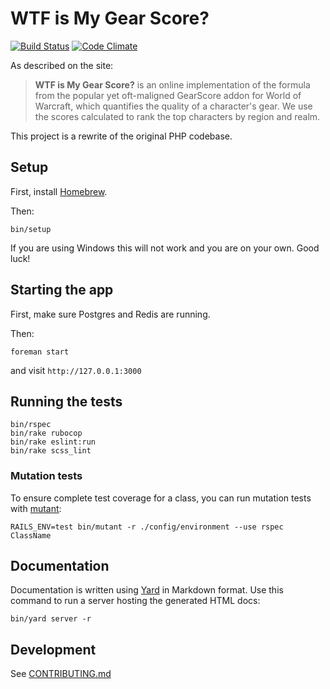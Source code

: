 # WTF is My Gear Score?

[![Build Status](https://drone.xtian.us/api/badges/xtian/wtfismygearscore.com/status.svg)](https://drone.xtian.us/xtian/wtfismygearscore.com) [![Code Climate](https://codeclimate.com/github/xtian/wtfismygearscore.com/badges/gpa.svg)](https://codeclimate.com/github/xtian/wtfismygearscore.com)

As described on the site:

> **WTF is My Gear Score?** is an online implementation of the formula from the popular yet oft-maligned GearScore addon for World of Warcraft, which quantifies the quality of a character's gear. We use the scores calculated to rank the top characters by region and realm.

This project is a rewrite of the original PHP codebase.

## Setup

First, install [Homebrew](http://brew.sh).

Then:

```
bin/setup
```

If you are using Windows this will not work and you are on your own. Good luck!

## Starting the app

First, make sure Postgres and Redis are running.

Then:

```
foreman start
```

and visit `http://127.0.0.1:3000`

## Running the tests

```
bin/rspec
bin/rake rubocop
bin/rake eslint:run
bin/rake scss_lint
```

### Mutation tests

To ensure complete test coverage for a class, you can run mutation tests with [mutant](https://github.com/mbj/mutant):

```
RAILS_ENV=test bin/mutant -r ./config/environment --use rspec ClassName
```

## Documentation

Documentation is written using [Yard](http://yardoc.org) in Markdown format. Use this command to run a server hosting the generated HTML docs:

```
bin/yard server -r
```

## Development

See [CONTRIBUTING.md](CONTRIBUTING.md)
